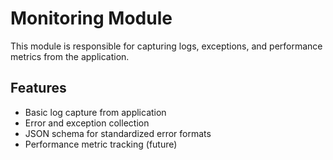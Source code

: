 # Monitoring Module

This module is responsible for capturing logs, exceptions, and performance metrics from the application.

## Features

- Basic log capture from application
- Error and exception collection
- JSON schema for standardized error formats
- Performance metric tracking (future)